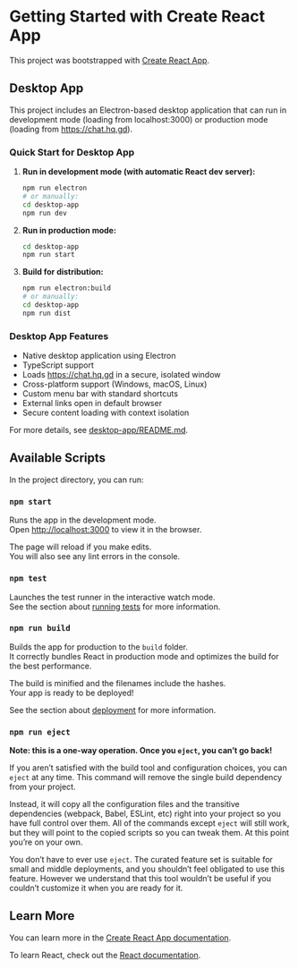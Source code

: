 # Getting Started with Create React App

This project was bootstrapped with [Create React App](https://github.com/facebook/create-react-app).

## Desktop App

This project includes an Electron-based desktop application that can run in development mode (loading from localhost:3000) or production mode (loading from https://chat.hq.gd).

### Quick Start for Desktop App

1. **Run in development mode (with automatic React dev server):**
   ```bash
   npm run electron
   # or manually:
   cd desktop-app
   npm run dev
   ```

2. **Run in production mode:**
   ```bash
   cd desktop-app
   npm run start
   ```

3. **Build for distribution:**
   ```bash
   npm run electron:build
   # or manually:
   cd desktop-app
   npm run dist
   ```

### Desktop App Features

- Native desktop application using Electron
- TypeScript support
- Loads https://chat.hq.gd in a secure, isolated window
- Cross-platform support (Windows, macOS, Linux)
- Custom menu bar with standard shortcuts
- External links open in default browser
- Secure content loading with context isolation

For more details, see [desktop-app/README.md](desktop-app/README.md).

## Available Scripts

In the project directory, you can run:

### `npm start`

Runs the app in the development mode.\
Open [http://localhost:3000](http://localhost:3000) to view it in the browser.

The page will reload if you make edits.\
You will also see any lint errors in the console.

### `npm test`

Launches the test runner in the interactive watch mode.\
See the section about [running tests](https://facebook.github.io/create-react-app/docs/running-tests) for more information.

### `npm run build`

Builds the app for production to the `build` folder.\
It correctly bundles React in production mode and optimizes the build for the best performance.

The build is minified and the filenames include the hashes.\
Your app is ready to be deployed!

See the section about [deployment](https://facebook.github.io/create-react-app/docs/deployment) for more information.

### `npm run eject`

**Note: this is a one-way operation. Once you `eject`, you can’t go back!**

If you aren’t satisfied with the build tool and configuration choices, you can `eject` at any time. This command will remove the single build dependency from your project.

Instead, it will copy all the configuration files and the transitive dependencies (webpack, Babel, ESLint, etc) right into your project so you have full control over them. All of the commands except `eject` will still work, but they will point to the copied scripts so you can tweak them. At this point you’re on your own.

You don’t have to ever use `eject`. The curated feature set is suitable for small and middle deployments, and you shouldn’t feel obligated to use this feature. However we understand that this tool wouldn’t be useful if you couldn’t customize it when you are ready for it.

## Learn More

You can learn more in the [Create React App documentation](https://facebook.github.io/create-react-app/docs/getting-started).

To learn React, check out the [React documentation](https://reactjs.org/).
